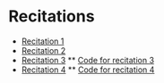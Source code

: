 # Recitations

* [Recitation 1](r1/r1.pdf)
* [Recitation 2](r2/r2.pdf)
* [Recitation 3](r3/r3.pdf)
** [Code for recitation 3](r3/programs)
* [Recitation 4](r4/r4.pdf)
** [Code for recitation 4](r4/caeser)